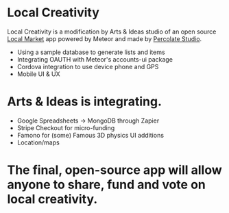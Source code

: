 Local Creativity
============

Local Creativity is a modification by Arts &amp; Ideas studio of an open source [Local Market](https://github.com/meteor/meteor/tree/master/examples/localmarket) app powered by Meteor and made by [Percolate Studio](http://percolatestudio.com).

  - Using a sample database to generate lists and items
  - Integrating OAUTH with Meteor's accounts-ui package
  - Cordova integration to use device phone and GPS
  - Mobile UI & UX

Arts &amp; Ideas is integrating.
============

  - Google Spreadsheets -> MongoDB through Zapier
  - Stripe Checkout for micro-funding
  - Famono for (some) Famous 3D physics UI additions
  - Location/maps

The final, open-source app will allow anyone to share, fund and vote on local creativity.
===========


  
